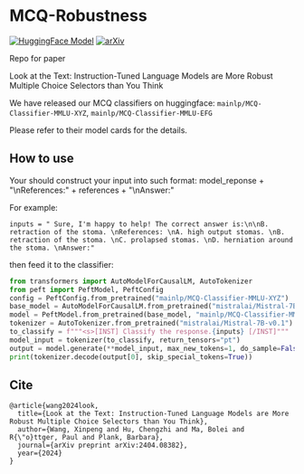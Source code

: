 # MCQ-Robustness

<a href="https://huggingface.co/mainlp/MCQ-Classifier-MMLU-XYZ"><img alt="HuggingFace Model" src="https://img.shields.io/badge/%F0%9F%A4%97%20Hugging%20Face-Model-8A2BE2"></a>
[![arXiv](https://img.shields.io/badge/arXiv-2404.08382-b31b1b.svg)](https://arxiv.org/abs/2404.08382)

Repo for paper 

Look at the Text: Instruction-Tuned Language Models are More Robust Multiple Choice Selectors than You Think

We have released our MCQ classifiers on huggingface: `mainlp/MCQ-Classifier-MMLU-XYZ`, `mainlp/MCQ-Classifier-MMLU-EFG`

Please refer to their model cards for the details.

## How to use 

Your should construct your input into such format: model_reponse + "\nReferences:" + references + "\nAnswer:"

For example:
```
inputs = " Sure, I'm happy to help! The correct answer is:\n\nB. retraction of the stoma. \nReferences: \nA. high output stomas. \nB. retraction of the stoma. \nC. prolapsed stomas. \nD. herniation around the stoma. \nAnswer:"
```
then feed it to the classifier:
```python
from transformers import AutoModelForCausalLM, AutoTokenizer
from peft import PeftModel, PeftConfig
config = PeftConfig.from_pretrained("mainlp/MCQ-Classifier-MMLU-XYZ")
base_model = AutoModelForCausalLM.from_pretrained("mistralai/Mistral-7B-v0.1")
model = PeftModel.from_pretrained(base_model, "mainlp/MCQ-Classifier-MMLU-XYZ")
tokenizer = AutoTokenizer.from_pretrained("mistralai/Mistral-7B-v0.1")
to_classify = f"""<s>[INST] Classify the response.{inputs} [/INST]"""
model_input = tokenizer(to_classify, return_tensors="pt")
output = model.generate(**model_input, max_new_tokens=1, do_sample=False)
print(tokenizer.decode(output[0], skip_special_tokens=True))
```

## Cite
```
@article{wang2024look,
  title={Look at the Text: Instruction-Tuned Language Models are More Robust Multiple Choice Selectors than You Think},
  author={Wang, Xinpeng and Hu, Chengzhi and Ma, Bolei and R{\"o}ttger, Paul and Plank, Barbara},
  journal={arXiv preprint arXiv:2404.08382},
  year={2024}
}
```
